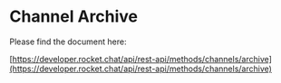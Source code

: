 # Channel Archive

Please find the document here: 

[https://developer.rocket.chat/api/rest-api/methods/channels/archive](https://developer.rocket.chat/api/rest-api/methods/channels/archive)

